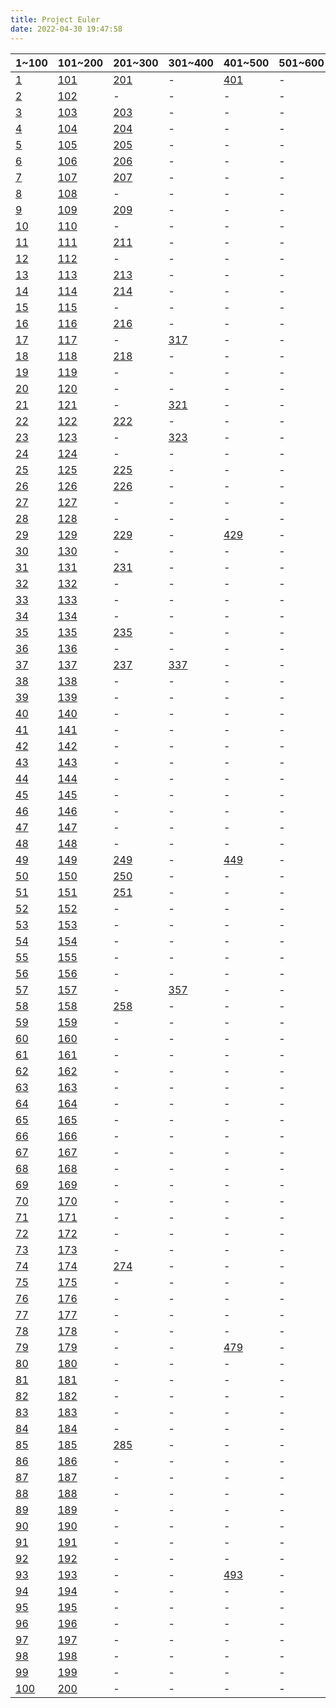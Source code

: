 ```yaml
---
title: Project Euler
date: 2022-04-30 19:47:58
---
```



|1~100|101~200|201~300|301~400|401~500|501~600|601~700|701~800|
|-|-|-|-|-|-|-|-|
|[1](../QUESTION/Project-Euler-1)|[101](../QUESTION/Project-Euler-101)|[201](../QUESTION/Project-Euler-201)|-|[401](../QUESTION/Project-Euler-401)|-|-|-|
|[2](../QUESTION/Project-Euler-2)|[102](../QUESTION/Project-Euler-102)|-|-|-|-|-|-|
|[3](../QUESTION/Project-Euler-3)|[103](../QUESTION/Project-Euler-103)|[203](../QUESTION/Project-Euler-203)|-|-|-|-|-|
|[4](../QUESTION/Project-Euler-4)|[104](../QUESTION/Project-Euler-104)|[204](../QUESTION/Project-Euler-204)|-|-|-|-|-|
|[5](../QUESTION/Project-Euler-5)|[105](../QUESTION/Project-Euler-105)|[205](../QUESTION/Project-Euler-205)|-|-|-|-|-|
|[6](../QUESTION/Project-Euler-6)|[106](../QUESTION/Project-Euler-106)|[206](../QUESTION/Project-Euler-206)|-|-|-|-|-|
|[7](../QUESTION/Project-Euler-7)|[107](../QUESTION/Project-Euler-107)|[207](../QUESTION/Project-Euler-207)|-|-|-|[607](../QUESTION/Project-Euler-607)|-|
|[8](../QUESTION/Project-Euler-8)|[108](../QUESTION/Project-Euler-108)|-|-|-|-|-|-|
|[9](../QUESTION/Project-Euler-9)|[109](../QUESTION/Project-Euler-109)|[209](../QUESTION/Project-Euler-209)|-|-|-|-|-|
|[10](../QUESTION/Project-Euler-10)|[110](../QUESTION/Project-Euler-110)|-|-|-|-|-|-|
|[11](../QUESTION/Project-Euler-11)|[111](../QUESTION/Project-Euler-111)|[211](../QUESTION/Project-Euler-211)|-|-|-|-|-|
|[12](../QUESTION/Project-Euler-12)|[112](../QUESTION/Project-Euler-112)|-|-|-|-|-|-|
|[13](../QUESTION/Project-Euler-13)|[113](../QUESTION/Project-Euler-113)|[213](../QUESTION/Project-Euler-213)|-|-|-|[613](../QUESTION/Project-Euler-613)|-|
|[14](../QUESTION/Project-Euler-14)|[114](../QUESTION/Project-Euler-114)|[214](../QUESTION/Project-Euler-214)|-|-|-|-|-|
|[15](../QUESTION/Project-Euler-15)|[115](../QUESTION/Project-Euler-115)|-|-|-|-|-|-|
|[16](../QUESTION/Project-Euler-16)|[116](../QUESTION/Project-Euler-116)|[216](../QUESTION/Project-Euler-216)|-|-|-|-|-|
|[17](../QUESTION/Project-Euler-17)|[117](../QUESTION/Project-Euler-117)|-|[317](../QUESTION/Project-Euler-317)|-|-|-|-|
|[18](../QUESTION/Project-Euler-18)|[118](../QUESTION/Project-Euler-118)|[218](../QUESTION/Project-Euler-218)|-|-|-|[618](../QUESTION/Project-Euler-618)|-|
|[19](../QUESTION/Project-Euler-19)|[119](../QUESTION/Project-Euler-119)|-|-|-|-|-|-|
|[20](../QUESTION/Project-Euler-20)|[120](../QUESTION/Project-Euler-120)|-|-|-|-|-|-|
|[21](../QUESTION/Project-Euler-21)|[121](../QUESTION/Project-Euler-121)|-|[321](../QUESTION/Project-Euler-321)|-|-|-|-|
|[22](../QUESTION/Project-Euler-22)|[122](../QUESTION/Project-Euler-122)|[222](../QUESTION/Project-Euler-222)|-|-|-|-|-|
|[23](../QUESTION/Project-Euler-23)|[123](../QUESTION/Project-Euler-123)|-|[323](../QUESTION/Project-Euler-323)|-|-|-|-|
|[24](../QUESTION/Project-Euler-24)|[124](../QUESTION/Project-Euler-124)|-|-|-|-|-|[724](../QUESTION/Project-Euler-724)|
|[25](../QUESTION/Project-Euler-25)|[125](../QUESTION/Project-Euler-125)|[225](../QUESTION/Project-Euler-225)|-|-|-|-|-|
|[26](../QUESTION/Project-Euler-26)|[126](../QUESTION/Project-Euler-126)|[226](../QUESTION/Project-Euler-226)|-|-|-|-|-|
|[27](../QUESTION/Project-Euler-27)|[127](../QUESTION/Project-Euler-127)|-|-|-|-|-|[727](../QUESTION/Project-Euler-727)|
|[28](../QUESTION/Project-Euler-28)|[128](../QUESTION/Project-Euler-128)|-|-|-|-|-|-|
|[29](../QUESTION/Project-Euler-29)|[129](../QUESTION/Project-Euler-129)|[229](../QUESTION/Project-Euler-229)|-|[429](../QUESTION/Project-Euler-429)|-|-|-|
|[30](../QUESTION/Project-Euler-30)|[130](../QUESTION/Project-Euler-130)|-|-|-|-|-|-|
|[31](../QUESTION/Project-Euler-31)|[131](../QUESTION/Project-Euler-131)|[231](../QUESTION/Project-Euler-231)|-|-|-|-|-|
|[32](../QUESTION/Project-Euler-32)|[132](../QUESTION/Project-Euler-132)|-|-|-|-|-|-|
|[33](../QUESTION/Project-Euler-33)|[133](../QUESTION/Project-Euler-133)|-|-|-|-|-|[733](../QUESTION/Project-Euler-733)|
|[34](../QUESTION/Project-Euler-34)|[134](../QUESTION/Project-Euler-134)|-|-|-|-|-|-|
|[35](../QUESTION/Project-Euler-35)|[135](../QUESTION/Project-Euler-135)|[235](../QUESTION/Project-Euler-235)|-|-|-|-|-|
|[36](../QUESTION/Project-Euler-36)|[136](../QUESTION/Project-Euler-136)|-|-|-|-|-|-|
|[37](../QUESTION/Project-Euler-37)|[137](../QUESTION/Project-Euler-137)|[237](../QUESTION/Project-Euler-237)|[337](../QUESTION/Project-Euler-337)|-|-|-|-|
|[38](../QUESTION/Project-Euler-38)|[138](../QUESTION/Project-Euler-138)|-|-|-|-|-|-|
|[39](../QUESTION/Project-Euler-39)|[139](../QUESTION/Project-Euler-139)|-|-|-|-|-|-|
|[40](../QUESTION/Project-Euler-40)|[140](../QUESTION/Project-Euler-140)|-|-|-|-|-|-|
|[41](../QUESTION/Project-Euler-41)|[141](../QUESTION/Project-Euler-141)|-|-|-|-|-|-|
|[42](../QUESTION/Project-Euler-42)|[142](../QUESTION/Project-Euler-142)|-|-|-|-|-|-|
|[43](../QUESTION/Project-Euler-43)|[143](../QUESTION/Project-Euler-143)|-|-|-|-|-|-|
|[44](../QUESTION/Project-Euler-44)|[144](../QUESTION/Project-Euler-144)|-|-|-|-|-|-|
|[45](../QUESTION/Project-Euler-45)|[145](../QUESTION/Project-Euler-145)|-|-|-|-|-|-|
|[46](../QUESTION/Project-Euler-46)|[146](../QUESTION/Project-Euler-146)|-|-|-|-|-|-|
|[47](../QUESTION/Project-Euler-47)|[147](../QUESTION/Project-Euler-147)|-|-|-|-|-|-|
|[48](../QUESTION/Project-Euler-48)|[148](../QUESTION/Project-Euler-148)|-|-|-|-|-|-|
|[49](../QUESTION/Project-Euler-49)|[149](../QUESTION/Project-Euler-149)|[249](../QUESTION/Project-Euler-249)|-|[449](../QUESTION/Project-Euler-449)|-|-|-|
|[50](../QUESTION/Project-Euler-50)|[150](../QUESTION/Project-Euler-150)|[250](../QUESTION/Project-Euler-250)|-|-|-|-|-|
|[51](../QUESTION/Project-Euler-51)|[151](../QUESTION/Project-Euler-151)|[251](../QUESTION/Project-Euler-251)|-|-|-|-|-|
|[52](../QUESTION/Project-Euler-52)|[152](../QUESTION/Project-Euler-152)|-|-|-|-|-|-|
|[53](../QUESTION/Project-Euler-53)|[153](../QUESTION/Project-Euler-153)|-|-|-|-|-|-|
|[54](../QUESTION/Project-Euler-54)|[154](../QUESTION/Project-Euler-154)|-|-|-|-|-|-|
|[55](../QUESTION/Project-Euler-55)|[155](../QUESTION/Project-Euler-155)|-|-|-|-|-|-|
|[56](../QUESTION/Project-Euler-56)|[156](../QUESTION/Project-Euler-156)|-|-|-|-|-|-|
|[57](../QUESTION/Project-Euler-57)|[157](../QUESTION/Project-Euler-157)|-|[357](../QUESTION/Project-Euler-357)|-|-|-|-|
|[58](../QUESTION/Project-Euler-58)|[158](../QUESTION/Project-Euler-158)|[258](../QUESTION/Project-Euler-258)|-|-|-|-|-|
|[59](../QUESTION/Project-Euler-59)|[159](../QUESTION/Project-Euler-159)|-|-|-|-|-|-|
|[60](../QUESTION/Project-Euler-60)|[160](../QUESTION/Project-Euler-160)|-|-|-|-|-|-|
|[61](../QUESTION/Project-Euler-61)|[161](../QUESTION/Project-Euler-161)|-|-|-|-|-|-|
|[62](../QUESTION/Project-Euler-62)|[162](../QUESTION/Project-Euler-162)|-|-|-|-|-|-|
|[63](../QUESTION/Project-Euler-63)|[163](../QUESTION/Project-Euler-163)|-|-|-|-|-|-|
|[64](../QUESTION/Project-Euler-64)|[164](../QUESTION/Project-Euler-164)|-|-|-|-|-|-|
|[65](../QUESTION/Project-Euler-65)|[165](../QUESTION/Project-Euler-165)|-|-|-|-|-|-|
|[66](../QUESTION/Project-Euler-66)|[166](../QUESTION/Project-Euler-166)|-|-|-|-|-|-|
|[67](../QUESTION/Project-Euler-67)|[167](../QUESTION/Project-Euler-167)|-|-|-|-|-|-|
|[68](../QUESTION/Project-Euler-68)|[168](../QUESTION/Project-Euler-168)|-|-|-|-|-|-|
|[69](../QUESTION/Project-Euler-69)|[169](../QUESTION/Project-Euler-169)|-|-|-|-|-|-|
|[70](../QUESTION/Project-Euler-70)|[170](../QUESTION/Project-Euler-170)|-|-|-|-|-|-|
|[71](../QUESTION/Project-Euler-71)|[171](../QUESTION/Project-Euler-171)|-|-|-|-|-|-|
|[72](../QUESTION/Project-Euler-72)|[172](../QUESTION/Project-Euler-172)|-|-|-|-|-|-|
|[73](../QUESTION/Project-Euler-73)|[173](../QUESTION/Project-Euler-173)|-|-|-|-|-|-|
|[74](../QUESTION/Project-Euler-74)|[174](../QUESTION/Project-Euler-174)|[274](../QUESTION/Project-Euler-274)|-|-|-|-|-|
|[75](../QUESTION/Project-Euler-75)|[175](../QUESTION/Project-Euler-175)|-|-|-|-|-|-|
|[76](../QUESTION/Project-Euler-76)|[176](../QUESTION/Project-Euler-176)|-|-|-|-|-|-|
|[77](../QUESTION/Project-Euler-77)|[177](../QUESTION/Project-Euler-177)|-|-|-|-|-|-|
|[78](../QUESTION/Project-Euler-78)|[178](../QUESTION/Project-Euler-178)|-|-|-|-|-|-|
|[79](../QUESTION/Project-Euler-79)|[179](../QUESTION/Project-Euler-179)|-|-|[479](../QUESTION/Project-Euler-479)|-|-|-|
|[80](../QUESTION/Project-Euler-80)|[180](../QUESTION/Project-Euler-180)|-|-|-|-|-|-|
|[81](../QUESTION/Project-Euler-81)|[181](../QUESTION/Project-Euler-181)|-|-|-|-|-|-|
|[82](../QUESTION/Project-Euler-82)|[182](../QUESTION/Project-Euler-182)|-|-|-|-|-|-|
|[83](../QUESTION/Project-Euler-83)|[183](../QUESTION/Project-Euler-183)|-|-|-|-|-|-|
|[84](../QUESTION/Project-Euler-84)|[184](../QUESTION/Project-Euler-184)|-|-|-|-|-|-|
|[85](../QUESTION/Project-Euler-85)|[185](../QUESTION/Project-Euler-185)|[285](../QUESTION/Project-Euler-285)|-|-|-|-|-|
|[86](../QUESTION/Project-Euler-86)|[186](../QUESTION/Project-Euler-186)|-|-|-|-|-|-|
|[87](../QUESTION/Project-Euler-87)|[187](../QUESTION/Project-Euler-187)|-|-|-|-|-|-|
|[88](../QUESTION/Project-Euler-88)|[188](../QUESTION/Project-Euler-188)|-|-|-|-|-|-|
|[89](../QUESTION/Project-Euler-89)|[189](../QUESTION/Project-Euler-189)|-|-|-|-|-|-|
|[90](../QUESTION/Project-Euler-90)|[190](../QUESTION/Project-Euler-190)|-|-|-|-|-|-|
|[91](../QUESTION/Project-Euler-91)|[191](../QUESTION/Project-Euler-191)|-|-|-|-|-|-|
|[92](../QUESTION/Project-Euler-92)|[192](../QUESTION/Project-Euler-192)|-|-|-|-|-|-|
|[93](../QUESTION/Project-Euler-93)|[193](../QUESTION/Project-Euler-193)|-|-|[493](../QUESTION/Project-Euler-493)|-|-|-|
|[94](../QUESTION/Project-Euler-94)|[194](../QUESTION/Project-Euler-194)|-|-|-|-|-|-|
|[95](../QUESTION/Project-Euler-95)|[195](../QUESTION/Project-Euler-195)|-|-|-|-|-|-|
|[96](../QUESTION/Project-Euler-96)|[196](../QUESTION/Project-Euler-196)|-|-|-|-|-|-|
|[97](../QUESTION/Project-Euler-97)|[197](../QUESTION/Project-Euler-197)|-|-|-|-|-|-|
|[98](../QUESTION/Project-Euler-98)|[198](../QUESTION/Project-Euler-198)|-|-|-|-|-|-|
|[99](../QUESTION/Project-Euler-99)|[199](../QUESTION/Project-Euler-199)|-|-|-|-|-|-|
|[100](../QUESTION/Project-Euler-100)|[200](../QUESTION/Project-Euler-200)|-|-|-|-|-|[800](../QUESTION/Project-Euler-800)|
